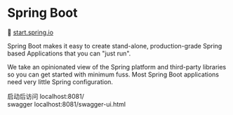 # Spring Boot
👻 [start.spring.io](https://start.spring.io)

Spring Boot makes it easy to create stand-alone, production-grade Spring based Applications that you can "just run".

We take an opinionated view of the Spring platform and third-party libraries so you can get started with minimum fuss.
Most Spring Boot applications need very little Spring configuration.

启动后访问 localhost:8081/ <br />
swagger localhost:8081/swagger-ui.html